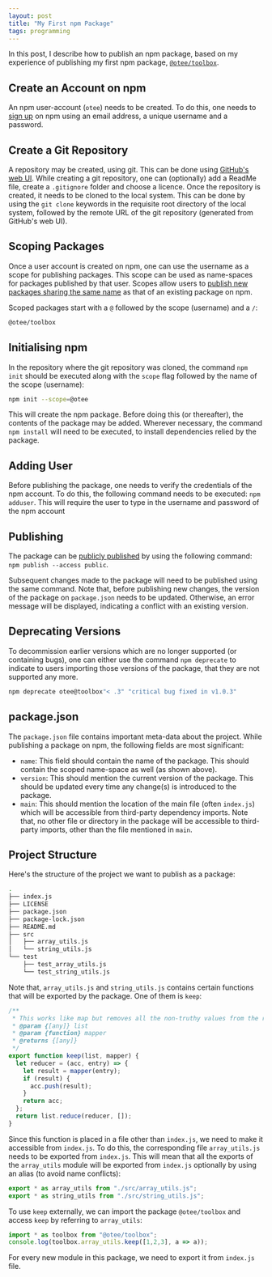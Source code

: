 ```yaml
---
layout: post
title: "My First npm Package"
tags: programming
---
```


In this post, I describe how to publish an npm package, based on my experience of publishing my first npm package, [`@otee/toolbox`](https://www.npmjs.com/package/@otee/toolbox). 

## Create an Account on npm

An npm user-account (`otee`) needs to be created. To do this, one needs to [sign up](https://www.npmjs.com/signup) on npm using an email address, a unique username and a password.

## Create a Git Repository

A repository may be created, using git. This can be done using [GitHub's web UI](https://github.com/new). While creating a git repository, one can (optionally) add a ReadMe file, create a `.gitignore` folder and choose a licence. Once the repository is created, it needs to be cloned to the local system. This can be done by using the `git clone` keywords in the requisite root directory of the local system, followed by the remote URL of the git repository (generated from GitHub's web UI).

## Scoping Packages

Once a user account is created on npm, one can use the username as a scope for publishing packages. This scope can be used as name-spaces for packages published by that user. Scopes allow users to [publish new packages sharing the same name](https://docs.npmjs.com/about-scopes) as that of an existing package on npm.  

Scoped packages start with a `@` followed by the scope (username) and a `/`:

```bash
@otee/toolbox
```

## Initialising npm

In the repository where the git repository was cloned, the command `npm init` should be executed along with the `scope` flag followed by the name of the scope (username):

```bash
npm init --scope=@otee
```

This will create the npm package. Before doing this (or thereafter), the contents of the package may be added. Wherever necessary, the command `npm install` will need to be executed, to install dependencies relied by the package.

## Adding User

Before publishing the package, one needs to verify the credentials of the npm account. To do this, the following command needs to be executed: `npm adduser`. This will require the user to type in the username and password of the npm account

## Publishing

The package can be [publicly published](https://docs.npmjs.com/creating-and-publishing-scoped-public-packages) by using the following command: `npm publish --access public`. 

Subsequent changes made to the package will need to be published using the same command. Note that, before publishing new changes, the version of the package on `package.json` needs to be updated. Otherwise, an error message will be displayed, indicating a conflict with an existing version. 

## Deprecating Versions

To decommission earlier versions which are no longer supported (or containing bugs), one can either use the command `npm deprecate` to indicate to users importing those versions of the package, that they are not supported any more. 

```js
npm deprecate otee@toolbox"< .3" "critical bug fixed in v1.0.3"
```

## package.json

The `package.json` file contains important meta-data about the project. While publishing a package on npm, the following fields are most significant:

- `name`: This field should contain the name of the package. This should contain the scoped name-space as well (as shown above).
- `version`: This should mention the current version of the package. This should be updated every time any change(s) is introduced to the package.
- `main`: This should mention the location of the main file (often `index.js`) which will be accessible from third-party dependency imports. Note that, no other file or directory in the package will be accessible to third-party imports, other than the file mentioned in `main`.

## Project Structure

Here's the structure of the project we want to publish as a package:

```bash
.
├── index.js
├── LICENSE
├── package.json
├── package-lock.json
├── README.md
├── src
│   ├── array_utils.js
│   └── string_utils.js
└── test
    ├── test_array_utils.js
    └── test_string_utils.js
```

Note that, `array_utils.js` and `string_utils.js` contains certain functions that will be exported by the package. One of them is `keep`:

```js
/**
 * This works like map but removes all the non-truthy values from the resulting array
 * @param {[any]} list 
 * @param {function} mapper 
 * @returns {[any]}
 */
export function keep(list, mapper) {
  let reducer = (acc, entry) => {
    let result = mapper(entry);
    if (result) {
      acc.push(result);
    }
    return acc;
  };
  return list.reduce(reducer, []);
}
```

Since this function is placed in a file other than `index.js`, we need to make it accessible from `index.js`. To do this, the corresponding file `array_utils.js` needs to be exported from `index.js`. This will mean that all the exports of the `array_utils` module will be exported from `index.js` optionally by using an alias (to avoid name conflicts):

```js
export * as array_utils from "./src/array_utils.js";
export * as string_utils from "./src/string_utils.js";
```

To use `keep` externally, we can import the package `@otee/toolbox` and access `keep` by referring to `array_utils`:

```js
import * as toolbox from "@otee/toolbox";
console.log(toolbox.array_utils.keep([1,2,3], a => a));
```

For every new module in this package, we need to export it from `index.js` file.